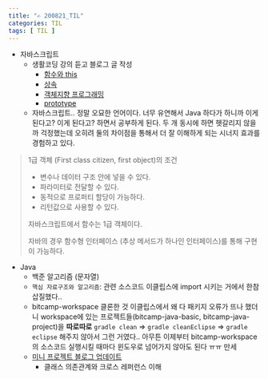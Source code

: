 ```yaml
---
title: "✍ 200821_TIL"
categories: TIL
tags: [ TIL ]
---
```


- 자바스크립트
  - 생활코딩 강의 듣고 블로그 글 작성
    - [함수와 this](https://hayeon17kim.github.io/javascript/js-egoing23-this)
    - [상속](https://hayeon17kim.github.io/javascript/js-egoing24-inheritance)
    - [객체지향 프로그래밍](https://hayeon17kim.github.io/javascript/js-egoing20-oop)
    - [prototype](https://hayeon17kim.github.io/javascript/2020/08/21/js-egoing25-prototype)
  - 자바스크립트.. 정말 오묘한 언어이다. 너무 유연해서 Java 하다가 하니까 이게 된다고? 이게 된다고? 하면서 공부하게 된다. 두 개 동시에 하면 헷갈리지 않을까 걱정했는데 오히려 둘의 차이점을 통해서 더 잘 이해하게 되는 시너지 효과를 경험하고 있다. 

> 1급 객체 (First class citizen, first object)의 조건
>
> - 변수나 데이터 구조 안에 넣을 수 있다.
> - 파라미터로 전달할 수 있다.
> - 동적으로 프로퍼티 할당이 가능하다.
> - 리턴값으로 사용할 수 있다.
>
> 자바스크립트에서 함수는 1급 객체이다. 
>
> 자바의 경우 함수형 인터페이스 (추상 메서드가 하나인 인터페이스)를 통해 구현이 가능하다. 



- Java
  - 백준 알고리즘 (문자열)
  - `핵심 자료구조와 알고리즘`: 관련 소스코드 이클립스에 import 시키는 거에서 한참 삽질했다..
  - bitcamp-workspace 클론한 것 이클립스에서 왜 다 패키지 오류가 뜨나 했더니 workspace에 있는 프로젝트들(bitcamp-java-basic, bitcamp-java-project)을 **따로따로** `gradle clean` => `gradle cleanEclipse` => `gradle eclipse` 해주지 않아서 그런 거였다.. 아무튼 이제부터 bitcamp-workspace의 소스코드 실행시킬 때마다 윈도우로 넘어가지 않아도 된다 ㅠㅠ 만세
  - [미니 프로젝트 블로그 업데이트](https://hayeon17kim.github.io/til/2020/08/19/TIL)
    - 클래스 의존관계와 크로스 레퍼런스 이해

